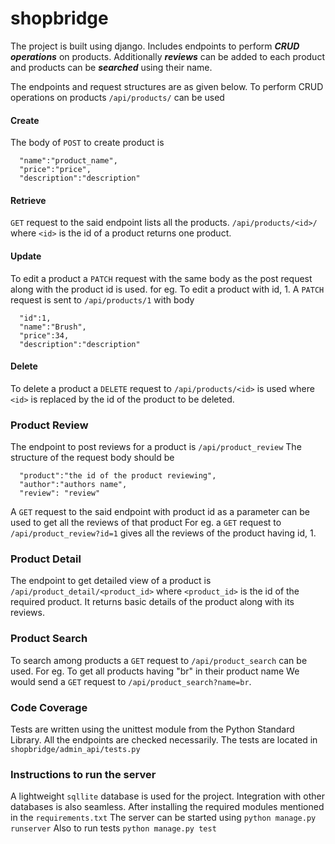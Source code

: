 # shopbridge

The project is built using django.
Includes endpoints to perform ***CRUD operations*** on products.
Additionally ***reviews*** can be added to each product and products can be ***searched*** using their name.

The endpoints and request structures are as given below.
To perform CRUD operations on products
```/api/products/``` can be used
#### Create

The body of ```POST``` to create product is
``` {
  "name":"product_name",
  "price":"price",
  "description":"description"
 ```
 
#### Retrieve
```GET``` request to the said endpoint lists all the products.
```/api/products/<id>/``` where ```<id>``` is the id of a product returns one product.
 
  #### Update
 To edit a product a ```PATCH``` request with the same body as the post request along with the product id is used.
 for eg. To edit a product with id, 1. A ```PATCH``` request is sent to ```/api/products/1``` with body
  ```
    "id":1,
    "name":"Brush",
    "price":34,
    "description":"description"
  ```
  
  #### Delete
  To delete a product a ```DELETE``` request to ```/api/products/<id>``` is used where ```<id>``` is replaced by the id of the product to be deleted.
  
  ### Product Review
  The endpoint to post reviews for a product is ```/api/product_review```
  The structure of the request body should be
  ```
    "product":"the id of the product reviewing",
    "author":"authors name",
    "review": "review"
  ```
  A ```GET``` request to the said endpoint with product id as a parameter can be used to get all the reviews of that product
  For eg. a ```GET``` request to ```/api/product_review?id=1``` gives all the reviews of the product having id, 1.
  
  ### Product Detail
  The endpoint to get detailed view of a product is ```/api/product_detail/<product_id>``` where ```<product_id>``` is the id of the required product.
  It returns basic details of the product along with its reviews.
  
  ### Product Search
  To search among products a ```GET``` request to ```/api/product_search``` can be used.
  For eg. To get all products having "br" in their product name
  We would send a ```GET``` request to ```/api/product_search?name=br```.
  
  ### Code Coverage
  Tests are written using the unittest module from the Python Standard Library.
  All the endpoints are checked necessarily.
  The tests are located in ```shopbridge/admin_api/tests.py```
  
  
 ### Instructions to run the server
  A lightweight ```sqllite``` database is used for the project. Integration with other databases is also seamless.
  After installing the required modules mentioned in the `requirements.txt`
  The server can be started using 
  ```python manage.py runserver```
  Also to run tests
  ```python manage.py test```
  
  
  
  

